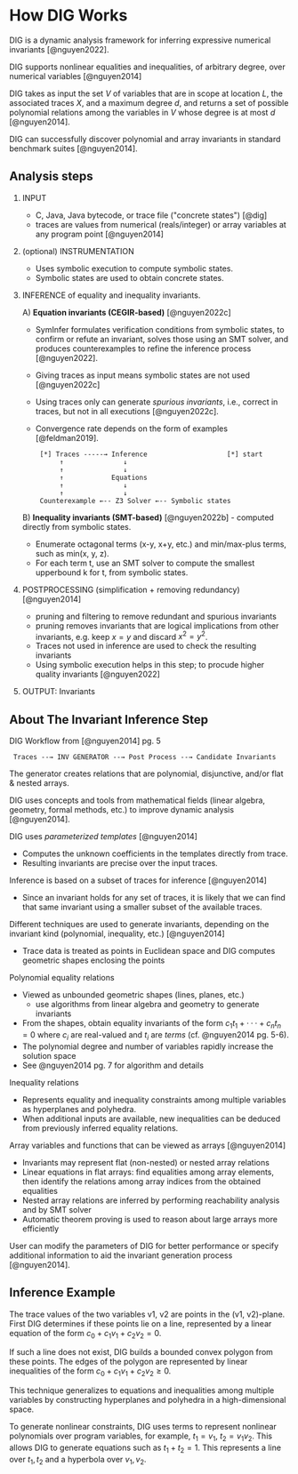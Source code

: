# How DIG Works

DIG is a dynamic analysis framework for inferring expressive numerical
invariants [@nguyen2022].

DIG supports nonlinear equalities and inequalities, of arbitrary degree, over
numerical variables [@nguyen2014]

DIG takes as input the set $V$ of variables that are in scope at location $L$,
the associated traces $X$, and a maximum degree $d$, and returns a set of
possible polynomial relations among the variables in $V$ whose degree is at most
$d$ [@nguyen2014].

DIG can successfully discover polynomial and array invariants in standard
benchmark suites [@nguyen2014].

## Analysis steps

1. INPUT
   - C, Java, Java bytecode, or trace file ("concrete states") [@dig]
   - traces are values from numerical (reals/integer) or array variables at any program point [@nguyen2014]

2. (optional) INSTRUMENTATION                     
   - Uses symbolic execution to compute symbolic states.
   - Symbolic states are used to obtain concrete states.

3. INFERENCE of equality and inequality invariants.

   A) **Equation invariants (CEGIR-based)** [@nguyen2022c]      
      - SymInfer formulates verification conditions from symbolic states, 
        to confirm or refute an invariant, solves those using an SMT solver, 
        and produces counterexamples to refine the inference process [@nguyen2022]. 
      - Giving traces as input means symbolic states are not used [@nguyen2022c]     
      - Using traces only can generate _spurious invariants_, i.e., correct in traces,
        but not in all executions [@nguyen2022c].
      - Convergence rate depends on the form of examples [@feldman2019].

             [*] Traces -----→ Inference                    [*] start
                  ↑               ↓     
                  ↑               ↓     
                  ↑            Equations   
                  ↑               ↓     
                  ↑               ↓     
             Counterexample ←-- Z3 Solver ←-- Symbolic states
   
   B) **Inequality invariants (SMT-based)** [@nguyen2022b] - computed directly from symbolic states. 
      - Enumerate octagonal terms (x-y, x+y, etc.) and min/max-plus 
        terms, such as min(x, y, z). 
      - For each term t, use an SMT solver to compute the smallest 
        upperbound k for t, from symbolic states.

4. POSTPROCESSING (simplification + removing redundancy) [@nguyen2014]
   - pruning and filtering to remove redundant and spurious invariants
   - pruning removes invariants that are logical implications from other invariants, 
     e.g. keep $x=y$ and discard $x^2=y^2$.
   - Traces not used in inference are used to check the resulting invariants
   - Using symbolic execution helps in this step; to procude higher quality invariants [@nguyen2022]

5. OUTPUT: Invariants

## About The Invariant Inference Step

DIG Workflow from [@nguyen2014] pg. 5

     Traces --→ INV GENERATOR --→ Post Process --→ Candidate Invariants

The generator creates relations that are polynomial, disjunctive, and/or flat &
nested arrays.

DIG uses concepts and tools from mathematical fields (linear algebra,
geometry, formal methods, etc.) to improve dynamic analysis [@nguyen2014].

DIG uses _parameterized templates_ [@nguyen2014]
- Computes the unknown coefficients in the templates directly from trace.
- Resulting invariants are precise over the input traces.

Inference is based on a subset of traces for inference [@nguyen2014]
- Since an invariant holds for any set of traces, it is likely that we
  can find that same invariant using a smaller subset of the available traces.

Different techniques are used to generate invariants, depending on the
invariant kind (polynomial, inequality, etc.) [@nguyen2014]
- Trace data is treated as points in Euclidean space and DIG computes
  geometric shapes enclosing the points
  
Polynomial equality relations
- Viewed as unbounded geometric shapes (lines, planes, etc.)
  + use algorithms from linear algebra and geometry to generate invariants
- From the shapes, obtain equality invariants of the form $c_1t_1 + ··· + c_nt_n = 0$ 
  where $c_i$ are real-valued and $t_i$ are _terms_ (cf. @nguyen2014 pg. 5-6).
- The polynomial degree and number of variables rapidly increase the solution space
- See @nguyen2014 pg. 7 for algorithm and details
  
Inequality relations
- Represents equality and inequality constraints among multiple variables as
  hyperplanes and polyhedra.
- When additional inputs are available, new inequalities can be deduced from
  previously inferred equality relations.
       
Array variables and functions that can be viewed as arrays [@nguyen2014]
- Invariants may represent flat (non-nested) or nested array relations 
- Linear equations in flat arrays: find equalities among array elements, then
  identify the relations among array indices from the obtained equalities
- Nested array relations are inferred by performing reachability analysis and by
  SMT solver
- Automatic theorem proving is used to reason about large arrays more
  efficiently

User can modify the parameters of DIG for better performance or specify
additional information to aid the invariant generation process [@nguyen2014].

## Inference Example

The trace values of the two variables v1, v2 are points in the (v1, v2)-plane.
First DIG determines if these points lie on a line, represented by a linear
equation of the form $c_0 + c_1v_1 + c_2v_2 = 0$.

If such a line does not exist, DIG builds a bounded convex polygon from these
points. The edges of the polygon are represented by linear inequalities of the
form $c_0 + c_1v_1 + c_2v_2 \geq 0$.

This technique generalizes to equations and inequalities among multiple
variables by constructing hyperplanes and polyhedra in a high-dimensional space.

To generate nonlinear constraints, DIG uses terms to represent nonlinear
polynomials over program variables, for example, $t_1 = v_1$, $t_2 = v_1v_2$. 
This allows DIG to generate equations such as $t_1 + t_2 = 1$. 
This represents a line over $t_1, t_2$ and a hyperbola over $v_1, v_2$.

